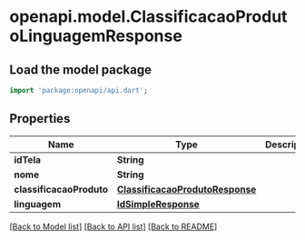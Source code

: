 # openapi.model.ClassificacaoProdutoLinguagemResponse

## Load the model package
```dart
import 'package:openapi/api.dart';
```

## Properties
Name | Type | Description | Notes
------------ | ------------- | ------------- | -------------
**idTela** | **String** |  | [optional] 
**nome** | **String** |  | [optional] 
**classificacaoProduto** | [**ClassificacaoProdutoResponse**](ClassificacaoProdutoResponse.md) |  | [optional] 
**linguagem** | [**IdSimpleResponse**](IdSimpleResponse.md) |  | [optional] 

[[Back to Model list]](../README.md#documentation-for-models) [[Back to API list]](../README.md#documentation-for-api-endpoints) [[Back to README]](../README.md)


